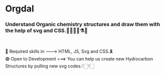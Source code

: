 # Orgdal
<h3>Understand Organic chemistry structures and draw them with the help of svg and CSS.👨‍🔬👩‍🔬⚗🧪</h3><br>

🔴 Required skills in ---> HTML, JS, Svg and CSS.🎗<br></div>
🟢 Open to Development ===> You can help us create new Hydrocarbon Structures by pulling new svg codes.👇🏻👇🏻
